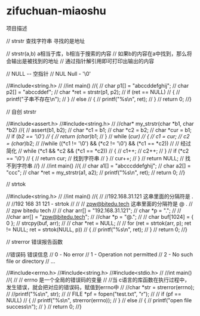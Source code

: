 # zifuchuan-miaoshu
项目描述


//  strstr   查找字符串 寻找的是地址

//  strstr(a,b)   a相当于库，b相当于搜索的内容
//  如果b的内容在a中找到，那么将会输出是被找到的地址
//  通过指针解引用即可打印出输出的内容

// NULL  --  空指针
// NUL  Null - '\0'


//#include<string.h>
//
//int main()
//{
//	char p1[] = "abccddefghij";
//	char p2[] = "abccddef";
//	char *ret = strstr(p1, p2);
//	if (ret == NULL)
//	{
//		printf("子串不存在\n");
//	}
//	else
//	{
//		printf("%s\n", ret);
//	}
//	return 0;
//}




//  自创 strstr

//#include<assert.h>
//#include<string.h>
//
//char* my_strstr(char *b1, char *b2)
//{
//	assert(b1, b2);
//	char *c1 = b1;
//	char *c2 = b2;
//	char *cur = b1;
//	if (*b2 == '\0')
//	{
//		return (char*)b1;
//	}
//	while (*cur)
//	{
//		c1 = cur;
//		c2 = (char*)b2;
//		//while ((*c1 != '\0') && (*c2 != '\0') && (*c1 == *c2))
//		//  经过简化
//		while (*c1 && *c2 && (*c1 == *c2))
//		{
//			c1++; 
//			c2++;
//		}
//		if (*c2 == '\0')
//		{
//			return cur; // 找到字符串
//		}
//		cur++;
//	}
//	return NULL; // 找不到字符串
//}
//
//int main()
//{
//	char a1[] = "abcccddefghij";
//	char a2[] = "ccc";
//	char *ret = my_strstr(a1, a2);
//	printf("%s\n", ret);
//	return 0;
//}









//  strtok  

//#include<string.h>
//
//int main()
//{
//	//192.168.31.121   这串里面的分隔符是 .
//	//192 168 31 121  - strtok
//
//	// zpw@bitedu.tech  这串里面的分隔符是 @ .
//	// zpw bitedu tech
//
//	char arr[] = "192.168.31.121";
//	char *p = ".";
//
//	//char arr[] = "zpw@bitedu.tech";
//	//char *p = "@.";
//
//	char buf[1024] = { 0 };
//	strcpy(buf, arr);
//
//	char *ret = NULL;
//
//	for (ret = strtok(arr, p); ret != NULL; ret = strtok(NULL, p))
//	{
//		printf("%s\n", ret);
//	}
//	return 0;
//}






//  strerror   错误报告函数

//错误码    错误信息
// 0 -      No error
// 1 -      Operation not permitted
// 2 -      No such file or directory
// ... 

//#include<errno.h>
//#include<string.h>
//#include<stdio.h>
//
//int main()
//{
//	// errno 是一个全局的错误码的变量
//	//当 c语言的库函数在执行过程中，发生错误，就会把对应的错误码，赋值到errno中
//	//char *str = strerror(errno);
//	//printf("%s\n", str);
//
//	FILE *pf = fopen("test.txt", "r");
//
//	if (pf == NULL)
//	{
//		printf("%s\n", strerror(errno));
//	}
//	else
//	{
//		printf("open file success\n");
//	}
//	return 0;
//}
